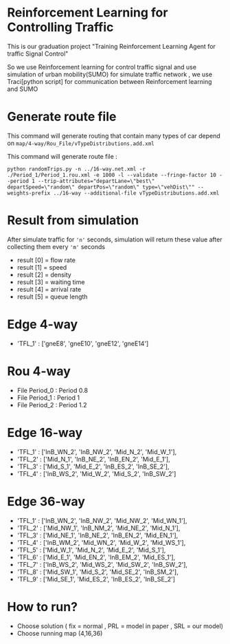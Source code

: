 # Reinforcement Learning for Controlling Traffic

This is our graduation project 
"Training Reinforcement Learning Agent for traffic Signal Control"

So we use Reinforcement learning for control traffic signal and use simulation of urban mobility(SUMO)
for simulate traffic network , we use Traci[python script] for communication between Reinforcement learning and SUMO

# Generate route file

This command will generate routing that contain many types of car depend on `map/4-way/Rou_File/vTypeDistributions.add.xml`

This command will generate route file :
```
python randomTrips.py -n ../16-way.net.xml -r ./Period_1/Period_1.rou.xml -e 1000 -l --validate --fringe-factor 10 --period 1 --trip-attributes="departLane=\"best\" departSpeed=\"random\" departPos=\"random\" type=\"vehDist\"" --weights-prefix ../16-way --additional-file vTypeDistributions.add.xml
```

<!-- # Running simulation

Run simulator with normal traffic light solution : -->
# Result from simulation

After simulate traffic for `'n'` seconds, simulation will return these value after collecting them every `'m'` seconds
* result [0] = flow rate
* result [1] = speed
* result [2] = density
* result [3] = waiting time
* result [4] = arrival rate
* result [5] = queue length

# Edge 4-way
* 'TFL_1' : ['gneE8', 'gneE10', 'gneE12', 'gneE14'] 

# Rou 4-way
* File Period_0 : Period 0.8
* File Period_1 : Period 1
* File Period_2 : Period 1.2

# Edge 16-way
* 'TFL_1' : ['InB_WN_2', 'InB_NW_2', 'Mid_N_2', 'Mid_W_1'],
* 'TFL_2' : ['Mid_N_1', 'InB_NE_2', 'InB_EN_2', 'Mid_E_1'],
* 'TFL_3' : ['Mid_S_1', 'Mid_E_2', 'InB_ES_2', 'InB_SE_2'],
* 'TFL_4' : ['InB_WS_2', 'Mid_W_2', 'Mid_S_2', 'InB_SW_2']

# Edge 36-way
* 'TFL_1' : ['InB_WN_2', 'InB_NW_2', 'Mid_NW_2', 'Mid_WN_1'],
* 'TFL_2' : ['Mid_NW_1', 'InB_NM_2', 'Mid_NE_2', 'Mid_N_1'],
* 'TFL_3' : ['Mid_NE_1', 'InB_NE_2', 'InB_EN_2', 'Mid_EN_1'],
* 'TFL_4' : ['InB_WM_2', 'Mid_WN_2', 'Mid_W_2', 'Mid_WS_1'],
* 'TFL_5' : ['Mid_W_1', 'Mid_N_2', 'Mid_E_2', 'Mid_S_1'],
* 'TFL_6' : ['Mid_E_1', 'Mid_EN_2', 'InB_EM_2', 'Mid_ES_1'],
* 'TFL_7' : ['InB_WS_2', 'Mid_WS_2', 'Mid_SW_2', 'InB_SW_2'],
* 'TFL_8' : ['Mid_SW_1', 'Mid_S_2', 'Mid_SE_2', 'InB_SM_2'],
* 'TFL_9' : ['Mid_SE_1', 'Mid_ES_2', 'InB_ES_2', 'InB_SE_2']

# How to run?
* Choose solution ( fix = normal , PRL = model in paper , SRL = our model)
* Choose running map (4,16,36)
